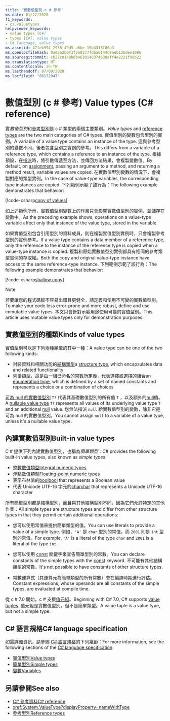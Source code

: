 ```yaml
---
title: '實數值型別-c # 參考'
ms.date: 01/22/2020
f1_keywords:
- cs.valuetypes
helpviewer_keywords:
- value types [C#]
- types [C#], value types
- C# language, value types
ms.assetid: 471eb994-2958-49d5-a6be-19b4313f80a3
ms.openlocfilehash: 0a05b2b0f3f2a8377fdba6144b8aeb12bdee1086
ms.sourcegitcommit: cb27c01a8b0b4630148374638aff4e2221f90b22
ms.translationtype: MT
ms.contentlocale: zh-TW
ms.lasthandoff: 07/09/2020
ms.locfileid: "86172947"
---
```

# <a name="value-types-c-reference"></a><span data-ttu-id="4f68b-102">數值型別 (c # 參考) </span><span class="sxs-lookup"><span data-stu-id="4f68b-102">Value types (C# reference)</span></span>

<span data-ttu-id="4f68b-103">實*數值型別*和[參考型別](../keywords/reference-types.md)是 c # 類型的兩個主要類別。</span><span class="sxs-lookup"><span data-stu-id="4f68b-103">*Value types* and [reference types](../keywords/reference-types.md) are the two main categories of C# types.</span></span> <span data-ttu-id="4f68b-104">實值型別的變數包含型別的實例。</span><span class="sxs-lookup"><span data-stu-id="4f68b-104">A variable of a value type contains an instance of the type.</span></span> <span data-ttu-id="4f68b-105">這與參考型別的變數不同，後者包含型別之實例的參考。</span><span class="sxs-lookup"><span data-stu-id="4f68b-105">This differs from a variable of a reference type, which contains a reference to an instance of the type.</span></span> <span data-ttu-id="4f68b-106">根據預設，在[指派](../operators/assignment-operator.md)時，將引數傳遞至方法，並傳回方法結果，會複製變數值。</span><span class="sxs-lookup"><span data-stu-id="4f68b-106">By default, on [assignment](../operators/assignment-operator.md), passing an argument to a method, and returning a method result, variable values are copied.</span></span> <span data-ttu-id="4f68b-107">在實數值型別變數的情況下，會複製對應的類型實例。</span><span class="sxs-lookup"><span data-stu-id="4f68b-107">In the case of value-type variables, the corresponding type instances are copied.</span></span> <span data-ttu-id="4f68b-108">下列範例示範了該行為：</span><span class="sxs-lookup"><span data-stu-id="4f68b-108">The following example demonstrates that behavior:</span></span>

[!code-csharp[copy of values](snippets/ValueTypes.cs#ValueTypeCopied)]

<span data-ttu-id="4f68b-109">如上述範例所示，實數值型別變數上的作業只會影響實數值型別的實例，並儲存在變數中。</span><span class="sxs-lookup"><span data-stu-id="4f68b-109">As the preceding example shows, operations on a value-type variable affect only that instance of the value type, stored in the variable.</span></span>

<span data-ttu-id="4f68b-110">如果實值型別包含引用型別的資料成員，則在複製實值型別實例時，只會複製參考型別的實例參考。</span><span class="sxs-lookup"><span data-stu-id="4f68b-110">If a value type contains a data member of a reference type, only the reference to the instance of the reference type is copied when a value-type instance is copied.</span></span> <span data-ttu-id="4f68b-111">複製和原始實數值型別實例都具有相同的參考類型實例的存取權。</span><span class="sxs-lookup"><span data-stu-id="4f68b-111">Both the copy and original value-type instance have access to the same reference-type instance.</span></span> <span data-ttu-id="4f68b-112">下列範例示範了該行為：</span><span class="sxs-lookup"><span data-stu-id="4f68b-112">The following example demonstrates that behavior:</span></span>

[!code-csharp[shallow copy](snippets/ValueTypes.cs#ShallowCopy)]

> [!NOTE]
> <span data-ttu-id="4f68b-113">若要讓您的程式碼較不容易出錯且更健全，請定義和使用不可變的實數值型別。</span><span class="sxs-lookup"><span data-stu-id="4f68b-113">To make your code less error-prone and more robust, define and use immutable value types.</span></span> <span data-ttu-id="4f68b-114">本文只會針對示範用途使用可變的實值型別。</span><span class="sxs-lookup"><span data-stu-id="4f68b-114">This article uses mutable value types only for demonstration purposes.</span></span>

## <a name="kinds-of-value-types"></a><span data-ttu-id="4f68b-115">實數值型別的種類</span><span class="sxs-lookup"><span data-stu-id="4f68b-115">Kinds of value types</span></span>

<span data-ttu-id="4f68b-116">實值型別可以是下列兩種類型的其中一種：</span><span class="sxs-lookup"><span data-stu-id="4f68b-116">A value type can be one of the two following kinds:</span></span>

- <span data-ttu-id="4f68b-117">封裝資料和相關功能的[結構類型](struct.md)</span><span class="sxs-lookup"><span data-stu-id="4f68b-117">a [structure type](struct.md), which encapsulates data and related functionality</span></span>
- <span data-ttu-id="4f68b-118">[列舉類型](enum.md)，這是由一組已命名的常數所定義，代表選擇或選擇的組合</span><span class="sxs-lookup"><span data-stu-id="4f68b-118">an [enumeration type](enum.md), which is defined by a set of named constants and represents a choice or a combination of choices</span></span>

<span data-ttu-id="4f68b-119">[可為 null 的實數值型別](nullable-value-types.md) `T?` 代表其基礎數值型別的所有值 `T` ，以及額外的[null](../keywords/null.md)值。</span><span class="sxs-lookup"><span data-stu-id="4f68b-119">A [nullable value type](nullable-value-types.md) `T?` represents all values of its underlying value type `T` and an additional [null](../keywords/null.md) value.</span></span> <span data-ttu-id="4f68b-120">您無法指派 `null` 給實數值型別的變數，除非它是可為 null 的實數值型別。</span><span class="sxs-lookup"><span data-stu-id="4f68b-120">You cannot assign `null` to a variable of a value type, unless it's a nullable value type.</span></span>

## <a name="built-in-value-types"></a><span data-ttu-id="4f68b-121">內建實數值型別</span><span class="sxs-lookup"><span data-stu-id="4f68b-121">Built-in value types</span></span>

<span data-ttu-id="4f68b-122">C # 提供下列內建實數值型別，也稱為*簡單類型*：</span><span class="sxs-lookup"><span data-stu-id="4f68b-122">C# provides the following built-in value types, also known as *simple types*:</span></span>

- [<span data-ttu-id="4f68b-123">整數數值類型</span><span class="sxs-lookup"><span data-stu-id="4f68b-123">Integral numeric types</span></span>](integral-numeric-types.md)
- [<span data-ttu-id="4f68b-124">浮點數值類型</span><span class="sxs-lookup"><span data-stu-id="4f68b-124">Floating-point numeric types</span></span>](floating-point-numeric-types.md)
- <span data-ttu-id="4f68b-125">表示布林值的[bool](bool.md)</span><span class="sxs-lookup"><span data-stu-id="4f68b-125">[bool](bool.md) that represents a Boolean value</span></span>
- <span data-ttu-id="4f68b-126">代表 Unicode UTF-16 字元的[char](char.md)</span><span class="sxs-lookup"><span data-stu-id="4f68b-126">[char](char.md) that represents a Unicode UTF-16 character</span></span>

<span data-ttu-id="4f68b-127">所有簡單型別都是結構型別，而且與其他結構型別不同，因為它們允許特定的其他作業：</span><span class="sxs-lookup"><span data-stu-id="4f68b-127">All simple types are structure types and differ from other structure types in that they permit certain additional operations:</span></span>

- <span data-ttu-id="4f68b-128">您可以使用常值來提供簡單類型的值。</span><span class="sxs-lookup"><span data-stu-id="4f68b-128">You can use literals to provide a value of a simple type.</span></span> <span data-ttu-id="4f68b-129">例如，`'A'` 是 `char` 型別的常值，而 `2001` 則是 `int` 型別的常值。</span><span class="sxs-lookup"><span data-stu-id="4f68b-129">For example, `'A'` is a literal of the type `char` and `2001` is a literal of the type `int`.</span></span>

- <span data-ttu-id="4f68b-130">您可以使用 [const](../keywords/const.md) 關鍵字來宣告簡單型別的常數。</span><span class="sxs-lookup"><span data-stu-id="4f68b-130">You can declare constants of the simple types with the [const](../keywords/const.md) keyword.</span></span> <span data-ttu-id="4f68b-131">不可能有其他結構類型的常數。</span><span class="sxs-lookup"><span data-stu-id="4f68b-131">It's not possible to have constants of other structure types.</span></span>

- <span data-ttu-id="4f68b-132">常數運算式（其運算元為簡單類型的所有常數）會在編譯時期進行評估。</span><span class="sxs-lookup"><span data-stu-id="4f68b-132">Constant expressions, whose operands are all constants of the simple types, are evaluated at compile time.</span></span>

<span data-ttu-id="4f68b-133">從 c # 7.0 開始，c # 支援[值元組](value-tuples.md)。</span><span class="sxs-lookup"><span data-stu-id="4f68b-133">Beginning with C# 7.0, C# supports [value tuples](value-tuples.md).</span></span> <span data-ttu-id="4f68b-134">值元組是實數值型別，但不是簡單類型。</span><span class="sxs-lookup"><span data-stu-id="4f68b-134">A value tuple is a value type, but not a simple type.</span></span>

## <a name="c-language-specification"></a><span data-ttu-id="4f68b-135">C# 語言規格</span><span class="sxs-lookup"><span data-stu-id="4f68b-135">C# language specification</span></span>

<span data-ttu-id="4f68b-136">如需詳細資訊，請參閱 [C# 語言規格](~/_csharplang/spec/introduction.md)的下列幾節：</span><span class="sxs-lookup"><span data-stu-id="4f68b-136">For more information, see the following sections of the [C# language specification](~/_csharplang/spec/introduction.md):</span></span>

- [<span data-ttu-id="4f68b-137">實值型別</span><span class="sxs-lookup"><span data-stu-id="4f68b-137">Value types</span></span>](~/_csharplang/spec/types.md#value-types)
- [<span data-ttu-id="4f68b-138">簡單型別</span><span class="sxs-lookup"><span data-stu-id="4f68b-138">Simple types</span></span>](~/_csharplang/spec/types.md#simple-types)
- [<span data-ttu-id="4f68b-139">變數</span><span class="sxs-lookup"><span data-stu-id="4f68b-139">Variables</span></span>](~/_csharplang/spec/variables.md)

## <a name="see-also"></a><span data-ttu-id="4f68b-140">另請參閱</span><span class="sxs-lookup"><span data-stu-id="4f68b-140">See also</span></span>

- [<span data-ttu-id="4f68b-141">C# 參考資料</span><span class="sxs-lookup"><span data-stu-id="4f68b-141">C# reference</span></span>](../index.md)
- <xref:System.ValueType?displayProperty=nameWithType>
- [<span data-ttu-id="4f68b-142">參考型別</span><span class="sxs-lookup"><span data-stu-id="4f68b-142">Reference types</span></span>](../keywords/reference-types.md)
